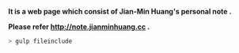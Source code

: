 **It is a web page which consist of Jian-Min Huang's personal note .**


**Please refer http://note.jianminhuang.cc .**


```sh
> gulp fileinclude
```
